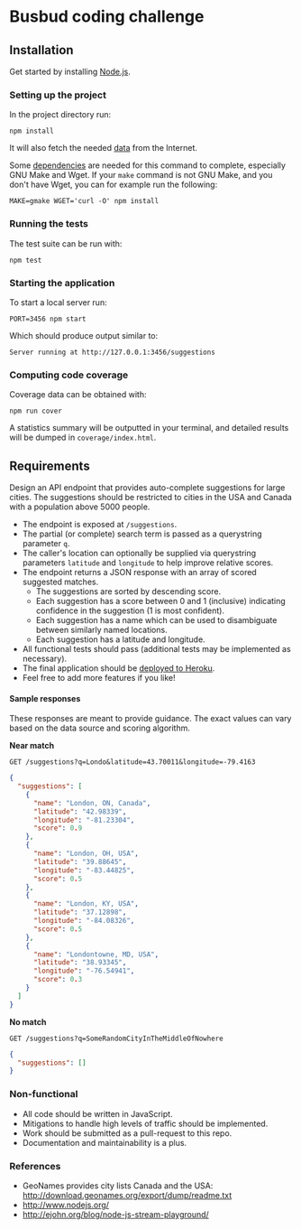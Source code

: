 Busbud coding challenge
=======================

Installation
------------

Get started by installing [Node.js](http://www.nodejs.org).

### Setting up the project

In the project directory run:

```
npm install
```

It will also fetch the needed [data](data) from the Internet.

Some [dependencies](data#dependencies) are needed for this command to
complete, especially GNU Make and Wget. If your `make` command is not
GNU Make, and you don't have Wget, you can for example run the
following:

```
MAKE=gmake WGET='curl -O' npm install
```

### Running the tests

The test suite can be run with:

```
npm test
```

### Starting the application

To start a local server run:

```
PORT=3456 npm start
```

Which should produce output similar to:

```
Server running at http://127.0.0.1:3456/suggestions
```

### Computing code coverage

Coverage data can be obtained with:

```
npm run cover
```

A statistics summary will be outputted in your terminal, and detailed
results will be dumped in `coverage/index.html`.

Requirements
------------

Design an API endpoint that provides auto-complete suggestions for large cities.
The suggestions should be restricted to cities in the USA and Canada with a population above 5000 people.

* The endpoint is exposed at `/suggestions`.
* The partial (or complete) search term is passed as a querystring parameter `q`.
* The caller's location can optionally be supplied via querystring parameters `latitude` and `longitude` to help improve relative scores.
* The endpoint returns a JSON response with an array of scored suggested matches.
  * The suggestions are sorted by descending score.
  * Each suggestion has a score between 0 and 1 (inclusive) indicating confidence in the suggestion (1 is most confident).
  * Each suggestion has a name which can be used to disambiguate between similarly named locations.
  * Each suggestion has a latitude and longitude.
* All functional tests should pass (additional tests may be implemented as necessary).
* The final application should be [deployed to Heroku](https://devcenter.heroku.com/articles/getting-started-with-nodejs).
* Feel free to add more features if you like!

#### Sample responses

These responses are meant to provide guidance. The exact values can vary based on the data source and scoring algorithm.

**Near match**

    GET /suggestions?q=Londo&latitude=43.70011&longitude=-79.4163

```json
{
  "suggestions": [
    {
      "name": "London, ON, Canada",
      "latitude": "42.98339",
      "longitude": "-81.23304",
      "score": 0.9
    },
    {
      "name": "London, OH, USA",
      "latitude": "39.88645",
      "longitude": "-83.44825",
      "score": 0.5
    },
    {
      "name": "London, KY, USA",
      "latitude": "37.12898",
      "longitude": "-84.08326",
      "score": 0.5
    },
    {
      "name": "Londontowne, MD, USA",
      "latitude": "38.93345",
      "longitude": "-76.54941",
      "score": 0.3
    }
  ]
}
```

**No match**

    GET /suggestions?q=SomeRandomCityInTheMiddleOfNowhere

```json
{
  "suggestions": []
}
```

### Non-functional

* All code should be written in JavaScript.
* Mitigations to handle high levels of traffic should be implemented.
* Work should be submitted as a pull-request to this repo.
* Documentation and maintainability is a plus.

### References

* GeoNames provides city lists Canada and the USA: http://download.geonames.org/export/dump/readme.txt
* http://www.nodejs.org/
* http://ejohn.org/blog/node-js-stream-playground/
